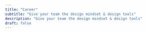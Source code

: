 ```yaml
---
title: "Career"
subtitle: "Give your team the design mindset & design tools"
description: "Give your team the design mindset & design tools"
draft: false
---
```

